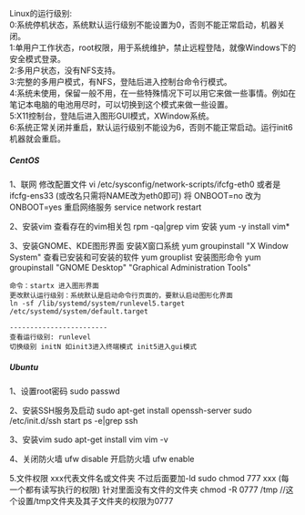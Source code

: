 Linux的运行级别:   
0:系统停机状态，系统默认运行级别不能设置为0，否则不能正常启动，机器关闭。  
1:单用户工作状态，root权限，用于系统维护，禁止远程登陆，就像Windows下的安全模式登录。  
2:多用户状态，没有NFS支持。  
3:完整的多用户模式，有NFS，登陆后进入控制台命令行模式。  
4:系统未使用，保留一般不用，在一些特殊情况下可以用它来做一些事情。例如在笔记本电脑的电池用尽时，可以切换到这个模式来做一些设置。  
5:X11控制台，登陆后进入图形GUI模式，XWindow系统。  
6:系统正常关闭并重启，默认运行级别不能设为6，否则不能正常启动。运行init6机器就会重启。


##### CentOS
1、联网
	修改配置文件 vi /etc/sysconfig/network-scripts/ifcfg-eth0  或者是 ifcfg-ens33 (或改名只需将NAME改为eth0即可)
	将 ONBOOT=no 改为 ONBOOT=yes
	重启网络服务 service network restart
	
2、安装vim
	查看存在的vim相关包
	rpm -qa|grep vim
	安装
	yum -y install vim*

3、安装GNOME、KDE图形界面
	安装X窗口系统 yum groupinstall "X Window System"
	查看已安装和可安装的软件 yum grouplist
	安装图形命令 yum groupinstall "GNOME Desktop" "Graphical Administration Tools"
	
	命令：startx 进入图形界面
	更改默认运行级别：系统默认是启动命令行页面的，要默认启动图形化界面
	ln -sf /lib/systemd/system/runlevel5.target /etc/systemd/system/default.target
	
	------------------------
	查看运行级别: runlevel
	切换级别 initN 如init3进入终端模式 init5进入gui模式
	

##### Ubuntu
1、设置root密码
  sudo passwd  
  
2、安装SSH服务及启动
  sudo apt-get install openssh-server
  sudo /etc/init.d/ssh start
  ps -e|grep ssh  

3、安装vim
  sudo apt-get install vim
  vim -v
  
4、关闭防火墙 ufw disable
      开启防火墙  ufw enable   
      
5.文件权限  xxx代表文件名或文件夹 不过后面要加-ld
  sudo chmod 777 xxx (每一个都有读写执行的权限) 针对里面没有文件的文件夹
  chmod -R 0777 /tmp  //这个设置/tmp文件夹及其子文件夹的权限为0777
  
  
        

